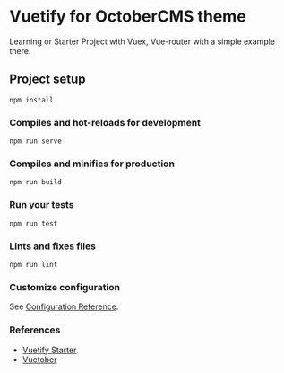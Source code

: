 # Vuetify for OctoberCMS theme
Learning or Starter Project with Vuex, Vue-router with a simple example there.

## Project setup
```
npm install
```

### Compiles and hot-reloads for development
```
npm run serve
```

### Compiles and minifies for production
```
npm run build
```

### Run your tests
```
npm run test
```

### Lints and fixes files
```
npm run lint
```

### Customize configuration
See [Configuration Reference](https://cli.vuejs.org/config/).

### References
* [Vuetify Starter](https://github.com/osify/vuetify-starter)
* [Vuetober](https://github.com/scottbedard/vuetober)
